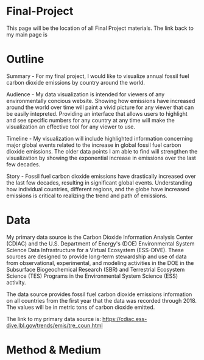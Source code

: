 # Final-Project
This page will be the location of all Final Project materials. The link back to my main page is 

# Outline
Summary - For my final project, I would like to visualize annual fossil fuel carbon dioxide emissions by country around the world. 

Audience - My data visualization is intended for viewers of any environmentally concious website. Showing how emissions have increased around the world over time will paint a vivid picture for any viewer that can be easily intepreted. Providing an interface that allows users to highlight and see specific numbers for any country at any time will make the visualization an effective tool for any viewer to use.

Timeline - My visualization will include highlighted information concerning major global events related to the increase in global fossil fuel carbon dioxide emissions. The older data points I am able to find will strengthen the visualization by showing the exponential increase in emissions over the last few decades.

Story - Fossil fuel carbon dioxide emissions have drastically increased over the last few decades, resulting in significant global events. Understanding how individual countries, different regions, and the globe have increased emissions is critical to realizing the trend and path of emissions. 

# Data
My primary data source is the Carbon Dioxide Information Analysis Center (CDIAC) and the U.S. Department of Energy's (DOE) Environmental System Science Data Infrastructure for a Virtual Ecosystem (ESS-DIVE). These sources are designed to provide long-term stewardship and use of data from observational, experimental, and modeling activities in the DOE in the Subsurface Biogeochemical Research (SBR) and Terrestrial Ecosystem Science (TES) Programs in the Environmental System Science (ESS) activity. 

The data source provides fossil fuel carbon dioxide emissions information on all countries from the first year that the data was recorded through 2018. The values will be in metric tons of carbon dioxide emitted. 

The link to my primary data source is: https://cdiac.ess-dive.lbl.gov/trends/emis/tre_coun.html 

# Method & Medium
